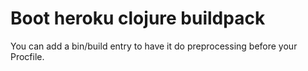 # Boot heroku clojure buildpack

You can add a bin/build entry to have it do preprocessing before your Procfile.
